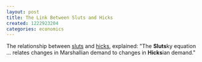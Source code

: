 ```yaml
---
layout: post
title: The Link Between Sluts and Hicks
created: 1222923204
categories: economics
---
```

The relationship between <a href="http://en.wikipedia.org/wiki/Slutsky_equation">sluts</a> and <a href="http://en.wikipedia.org/wiki/Hicksian_demand">hicks</a>, explained: "The <strong>Sluts</strong>ky equation ... relates changes in Marshallian demand to changes in <strong>Hicks</strong>ian demand."
